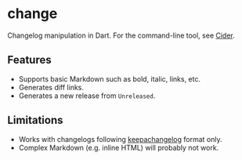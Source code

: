 # change
Changelog manipulation in Dart. For the command-line tool, see [Cider](https://pub.dev/packages/cider).

## Features
- Supports basic Markdown such as bold, italic, links, etc.
- Generates diff links.
- Generates a new release from `Unreleased`.

## Limitations
- Works with changelogs following [keepachangelog](https://keepachangelog.com/en/1.0.0/) format only.
- Complex Markdown (e.g. inline HTML) will probably not work.
